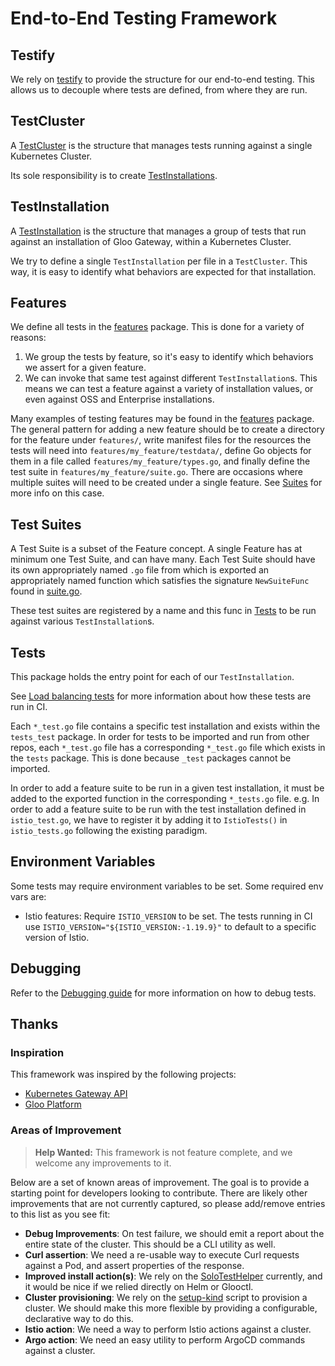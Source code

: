 # End-to-End Testing Framework

## Testify

We rely on [testify](https://github.com/stretchr/testify) to provide the structure for our end-to-end testing. This allows us to decouple where tests are defined, from where they are run.

## TestCluster

A [TestCluster](./test.go) is the structure that manages tests running against a single Kubernetes Cluster.

Its sole responsibility is to create [TestInstallations](#testinstallation).

## TestInstallation

A [TestInstallation](./test.go) is the structure that manages a group of tests that run against an installation of Gloo Gateway, within a Kubernetes Cluster.

We try to define a single `TestInstallation` per file in a `TestCluster`. This way, it is easy to identify what behaviors are expected for that installation.

## Features

We define all tests in the [features](./features) package. This is done for a variety of reasons:
1. We group the tests by feature, so it's easy to identify which behaviors we assert for a given feature.
2. We can invoke that same test against different `TestInstallation`s. This means we can test a feature against a variety of installation values, or even against OSS and Enterprise installations.

Many examples of testing features may be found in the [features](./features) package. The general pattern for adding a new feature should be to create a directory for the feature under `features/`, write manifest files for the resources the tests will need into `features/my_feature/testdata/`, define Go objects for them in a file called `features/my_feature/types.go`, and finally define the test suite in `features/my_feature/suite.go`. There are occasions where multiple suites will need to be created under a single feature. See [Suites](#test-suites) for more info on this case.

## Test Suites

A Test Suite is a subset of the Feature concept. A single Feature has at minimum one Test Suite, and can have many. Each Test Suite should have its own appropriately named `.go` file from which is exported an appropriately named function which satisfies the signature `NewSuiteFunc` found in [suite.go](./suite.go).

These test suites are registered by a name and this func in [Tests](#tests) to be run against various `TestInstallation`s.

## Tests

This package holds the entry point for each of our `TestInstallation`.

See [Load balancing tests](./load_balancing_tests.md) for more information about how these tests are run in CI.

Each `*_test.go` file contains a specific test installation and exists within the `tests_test` package. In order for tests to be imported and run from other repos, each `*_test.go` file has a corresponding `*_test.go` file which exists in the `tests` package. This is done because `_test` packages cannot be imported.

In order to add a feature suite to be run in a given test installation, it must be added to the exported function in the corresponding `*_tests.go` file.
e.g. In order to add a feature suite to be run with the test installation defined in `istio_test.go`, we have to register it by adding it to `IstioTests()` in `istio_tests.go` following the existing paradigm.

## Environment Variables

Some tests may require environment variables to be set. Some required env vars are:

- Istio features: Require `ISTIO_VERSION` to be set. The tests running in CI use `ISTIO_VERSION="${ISTIO_VERSION:-1.19.9}"` to default to a specific version of Istio.

## Debugging

Refer to the [Debugging guide](./debugging.md) for more information on how to debug tests.

## Thanks

### Inspiration

This framework was inspired by the following projects:
- [Kubernetes Gateway API](https://github.com/kubernetes-sigs/gateway-api/tree/main/conformance)
- [Gloo Platform](https://github.com/solo-io/gloo-mesh-enterprise/tree/main/test/e2e)

### Areas of Improvement
> **Help Wanted:**
> This framework is not feature complete, and we welcome any improvements to it.

Below are a set of known areas of improvement. The goal is to provide a starting point for developers looking to contribute. There are likely other improvements that are not currently captured, so please add/remove entries to this list as you see fit:
- **Debug Improvements**: On test failure, we should emit a report about the entire state of the cluster. This should be a CLI utility as well.
- **Curl assertion**: We need a re-usable way to execute Curl requests against a Pod, and assert properties of the response.
- **Improved install action(s)**: We rely on the [SoloTestHelper](/test/kube2e/helper/install.go) currently, and it would be nice if we relied directly on Helm or Glooctl.
- **Cluster provisioning**: We rely on the [setup-kind](/ci/kind/setup-kind.sh) script to provision a cluster. We should make this more flexible by providing a configurable, declarative way to do this.
- **Istio action**: We need a way to perform Istio actions against a cluster.
- **Argo action**: We need an easy utility to perform ArgoCD commands against a cluster.
